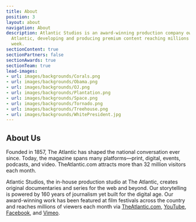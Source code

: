 ```yaml
---
title: About
position: 3
layout: about
navigation: About
description: Atlantic Studios is an award-winning production company owned by The
  Atlantic, developing and producing premium content reaching millions globally each
  week.
sectionContent: true
sectionPartners: false
sectionAwards: true
sectionTeam: true
lead-images:
- url: images/backgrounds/Corals.png
- url: images/backgrounds/Obama.png
- url: images/backgrounds/OJ.png
- url: images/backgrounds/Plantation.png
- url: images/backgrounds/Space.png
- url: images/backgrounds/Tornado.png
- url: images/backgrounds/Treehouse.png
- url: images/backgrounds/WhitePresident.jpg
---
```


## About Us

Founded in 1857, The Atlantic has shaped the national conversation ever since. Today, the magazine spans many platforms—print, digital, events, podcasts, and video. TheAtlantic.com attracts more than 32 million visitors each month.

Atlantic Studios, the in-house production studio at The Atlantic, creates original documentaries and series for the web and beyond. Our storytelling is powered by 160 years of journalism yet built for the digital age. Our award-winning work has been featured at film festivals across the country and reaches millions of viewers each month via [TheAtlantic.com](https://www.theatlantic.com/video/), [YouTube](https://www.youtube.com/user/TheAtlantic), [Facebook](https://www.facebook.com/pg/TheAtlantic/videos/?ref=page_internal), and [Vimeo](https://vimeo.com/atlanticvideo).
